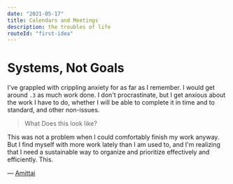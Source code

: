 ```yaml
---
date: "2021-05-17"
title: Calendars and Meetings
description: the troubles of life
routeId: "first-idea"
---
```


# Systems, Not Goals

I've grappled with crippling anxiety for as far as I remember.
I would get around `.3` as much work done.
I don't procrastinate, but I get anxious about the work I have to do,
whether I will be able to complete it in time and to standard,
and other non-issues.

> What
> Does this look like?

This was not a problem when I could comfortably finish my work
anyway. But I find myself with more work lately than I am used to,
and I'm realizing that I need a sustainable way to organize and prioritize effectively
and efficiently. This.

&mdash; [Amittai][amittai]

[amittai]: https://amittai.studio
